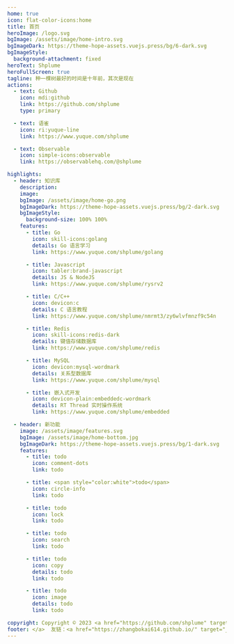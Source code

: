 ```yaml
---
home: true
icon: flat-color-icons:home
title: 首页
heroImage: /logo.svg
bgImage: /assets/image/home-intro.svg
bgImageDark: https://theme-hope-assets.vuejs.press/bg/6-dark.svg
bgImageStyle:
  background-attachment: fixed
heroText: Shplume
heroFullScreen: true
tagline: 种一棵树最好的时间是十年前，其次是现在
actions:
  - text: Github
    icon: mdi:github
    link: https://github.com/shplume
    type: primary

  - text: 语雀
    icon: ri:yuque-line
    link: https://www.yuque.com/shplume

  - text: Observable
    icon: simple-icons:observable
    link: https://observablehq.com/@shplume

highlights:
  - header: 知识库
    description: 
    image:
    bgImage: /assets/image/home-go.png
    bgImageDark: https://theme-hope-assets.vuejs.press/bg/2-dark.svg
    bgImageStyle:
      background-size: 100% 100%
    features:
      - title: Go
        icon: skill-icons:golang
        details: Go 语言学习
        link: https://www.yuque.com/shplume/golang

      - title: Javascript
        icon: tabler:brand-javascript
        details: JS & NodeJS
        link: https://www.yuque.com/shplume/rysrv2

      - title: C/C++
        icon: devicon:c
        details: C 语言教程
        link: https://www.yuque.com/shplume/nmrmt3/zy6wlvfmnzf9c54n

      - title: Redis
        icon: skill-icons:redis-dark
        details: 键值存储数据库
        link: https://www.yuque.com/shplume/redis

      - title: MySQL
        icon: devicon:mysql-wordmark
        details: 关系型数据库
        link: https://www.yuque.com/shplume/mysql

      - title: 嵌入式开发
        icon: devicon-plain:embeddedc-wordmark
        details: RT Thread 实时操作系统
        link: https://www.yuque.com/shplume/embedded

  - header: 新功能
    image: /assets/image/features.svg
    bgImage: /assets/image/home-bottom.jpg
    bgImageDark: https://theme-hope-assets.vuejs.press/bg/1-dark.svg
    features:
      - title: todo
        icon: comment-dots
        link: todo

      - title: <span style="color:white">todo</span>
        icon: circle-info
        link: todo

      - title: todo
        icon: lock
        link: todo

      - title: todo
        icon: search
        link: todo

      - title: todo
        icon: copy
        details: todo
        link: todo

      - title: todo
        icon: image
        details: todo
        link: todo

copyright: Copyright © 2023 <a href="https://github.com/shplume" target="_blank">shplume
footer: </a>  友链：<a href="https://zhangbokai614.github.io/" target="_blank">Transistor</a> <a href="https://zequanr.github.io/" target="_blank">Zequanr</a>
---
```

